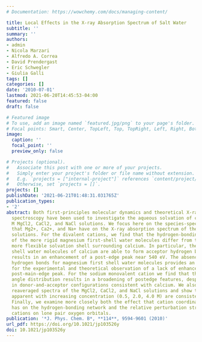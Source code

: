 ```yaml
---
# Documentation: https://wowchemy.com/docs/managing-content/

title: Local Effects in the X-ray Absorption Spectrum of Salt Water
subtitle: ''
summary: ''
authors:
- admin
- Nicola Marzari
- Alfredo A. Correa
- David Prendergast
- Eric Schwegler
- Giulia Galli
tags: []
categories: []
date: '2010-07-01'
lastmod: 2021-06-20T14:45:53-04:00
featured: false
draft: false

# Featured image
# To use, add an image named `featured.jpg/png` to your page's folder.
# Focal points: Smart, Center, TopLeft, Top, TopRight, Left, Right, BottomLeft, Bottom, BottomRight.
image:
  caption: ''
  focal_point: ''
  preview_only: false

# Projects (optional).
#   Associate this post with one or more of your projects.
#   Simply enter your project's folder or file name without extension.
#   E.g. `projects = ["internal-project"]` references `content/project/deep-learning/index.md`.
#   Otherwise, set `projects = []`.
projects: []
publishDate: '2021-06-21T01:48:31.031765Z'
publication_types:
- '2'
abstract: Both first-principles molecular dynamics and theoretical X-ray absorption
  spectroscopy have been used to investigate the aqueous solvation of cations in 0.5
  M MgCl2, CaCl2, and NaCl solutions. We focus here on the species-specific effects
  that Mg2+, Ca2+, and Na+ have on the X-ray absorption spectrum of the respective
  solutions. For the divalent cations, we find that the hydrogen-bonding characteristics
  of the more rigid magnesium first-shell water molecules differ from those in the
  more flexible solvation shell surrounding calcium. In particular, the first solvation
  shell water molecules of calcium are able to form acceptor hydrogen bonds, and this
  results in an enhancement of a post-edge peak near 540 eV. The absence of acceptor
  hydrogen bonds for magnesium first shell water molecules provides an explanation
  for the experimental and theoretical observation of a lack of enhancement at the
  post-main-edge peak. For the sodium monovalent cation we find that the broad tilt
  angle distribution results in a broadening of postedge features, despite populations
  in donor-and-acceptor configurations consistent with calcium. We also present the
  reaveraged spectra of the MgCl2, CaCl2, and NaCl solutions and show that trends
  apparent with increasing concentration (0.5, 2.0, 4.0 M) are consistent with experiment.
  Finally, we examine more closely both the effect that cation coordination number
  has on the hydrogen-bonding network and the relative perturbation strength of the
  cations on lone pair oxygen orbitals.
publication: '*J. Phys. Chem. B*, **114**, 9594-9601 (2010)'
url_pdf: https://doi.org/10.1021/jp103526y
doi: 10.1021/jp103526y
---
```


